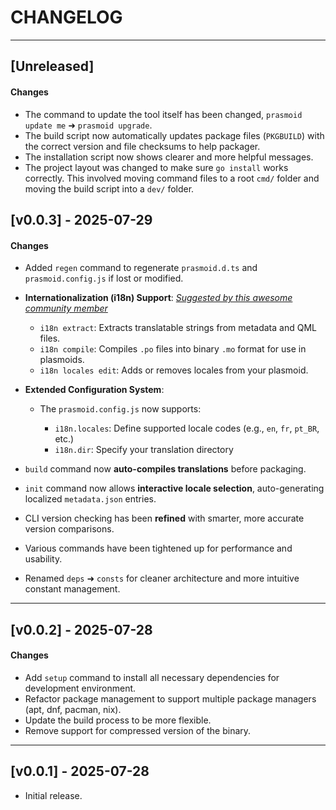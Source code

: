 # CHANGELOG

---

## [Unreleased]

#### Changes

- The command to update the tool itself has been changed, `prasmoid update me` ➜ `prasmoid upgrade`.
- The build script now automatically updates package files (`PKGBUILD`) with the correct version and file checksums to help packager.
- The installation script now shows clearer and more helpful messages.
- The project layout was changed to make sure `go install` works correctly. This involved moving command files to a root `cmd/` folder and moving the build script into a `dev/` folder.

## [v0.0.3] - 2025-07-29

#### Changes

- Added `regen` command to regenerate `prasmoid.d.ts` and `prasmoid.config.js` if lost or modified.
- **Internationalization (i18n) Support**:
  _[Suggested by this awesome community member](https://www.reddit.com/r/kde/comments/1mb9paz/comment/n5mt6tg/?utm_source=share&utm_medium=web3x&utm_name=web3xcss&utm_term=1&utm_content=share_button)_

  - `i18n extract`: Extracts translatable strings from metadata and QML files.
  - `i18n compile`: Compiles `.po` files into binary `.mo` format for use in plasmoids.
  - `i18n locales edit`: Adds or removes locales from your plasmoid.

- **Extended Configuration System**:

  - The `prasmoid.config.js` now supports:

    - `i18n.locales`: Define supported locale codes (e.g., `en`, `fr`, `pt_BR`, etc.)
    - `i18n.dir`: Specify your translation directory

- `build` command now **auto-compiles translations** before packaging.
- `init` command now allows **interactive locale selection**, auto-generating localized `metadata.json` entries.
- CLI version checking has been **refined** with smarter, more accurate version comparisons.
- Various commands have been tightened up for performance and usability.
- Renamed `deps` ➜ `consts` for cleaner architecture and more intuitive constant management.

---

## [v0.0.2] - 2025-07-28

#### Changes

- Add `setup` command to install all necessary dependencies for development environment.
- Refactor package management to support multiple package managers (apt, dnf, pacman, nix).
- Update the build process to be more flexible.
- Remove support for compressed version of the binary.

---

## [v0.0.1] - 2025-07-28

- Initial release.
